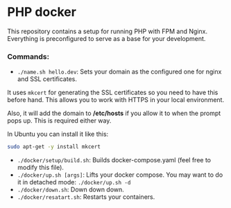 # PHP docker

This repository contains a setup for running PHP with FPM and Nginx. Everything is preconfigured to serve as a base for your development.

### Commands:

- `./name.sh hello.dev`: Sets your domain as the configured one for nginx and SSL certificates.

It uses `mkcert`  for generating the SSL certificates so you need to have this before hand. This allows you to work with HTTPS in your local environment. 

Also, it will add the domain to **/etc/hosts** if you allow it to when the prompt pops up. This is required either way.

In Ubuntu you can install it like this:

```sh
sudo apt-get -y install mkcert
```

- `./docker/setup/build.sh`: Builds docker-compose.yaml (feel free to modify this file).
- `./docker/up.sh [args]`: Lifts your docker compose. You may want to do it in detached mode: `./docker/up.sh -d`
- `./docker/down.sh`: Down down down.
- `./docker/resatart.sh`: Restarts your containers.

